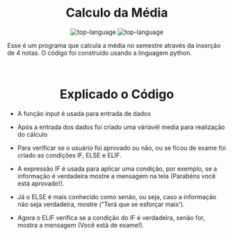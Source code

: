 <h1 align="center">Calculo da Média</h1>

<p align="center" display="inline-block">

<img src="https://img.shields.io/badge/Python-14354C?style=for-the-badge&logo=python&logoColor=green" alt="top-language"/>
<img src="https://img.shields.io/badge/Markdown-000000?style=for-the-badge&logo=markdown&logoColor=white" alt="top-language"/>  

  </p>

<p>Esse é um programa que calcula a média no semestre através da inserção de 4 notas. O código foi construído usando a linguagem python.</p><br>

<h1 align="center"> Explicado o Código</h1>

-  A função input é usada para entrada de dados <br>

-  Após a entrada dos dados foi criado uma váriavél media para realização do cálculo<br>

-  Para verificar se o  usuário  foi aprovado ou não, ou se ficou de exame foi criado as condições  IF, ELSE e ELIF. 

- A expressão  IF é usada para aplicar uma condição, por exemplo, se a informação é verdadeira mostre a mensagem na tela (Parabéns você está aprovado!). <br>

- Já o ELSE é mais conhecido como senão, ou seja, caso a informação não seja verdadeira, mostre ("Terá que se esforçar mais').<br>

- Agora o ELIF verifica se a condição do IF é verdadeira, senão for, mostra a mensagem (Você está de exame!).<br>

<br>



